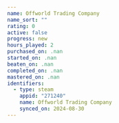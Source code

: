 ```yaml
---
name: Offworld Trading Company
name_sort: ""
rating: 0
active: false
progress: new
hours_played: 2
purchased_on: .nan
started_on: .nan
beaten_on: .nan
completed_on: .nan
mastered_on: .nan
identifiers:
  - type: steam
    appid: "271240"
    name: Offworld Trading Company
    synced_on: 2024-08-30
---
```

